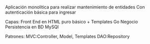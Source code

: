 Aplicación monolitica para realizar mantenimiento de entidades
Con autenticación básica para ingresar

Capas:
Front End en HTML puro básico + Templates Go
Negocio
Persistencia en BD MySQl

Patrones:
MVC:Controller, Model, Templates
DAO:Repository

